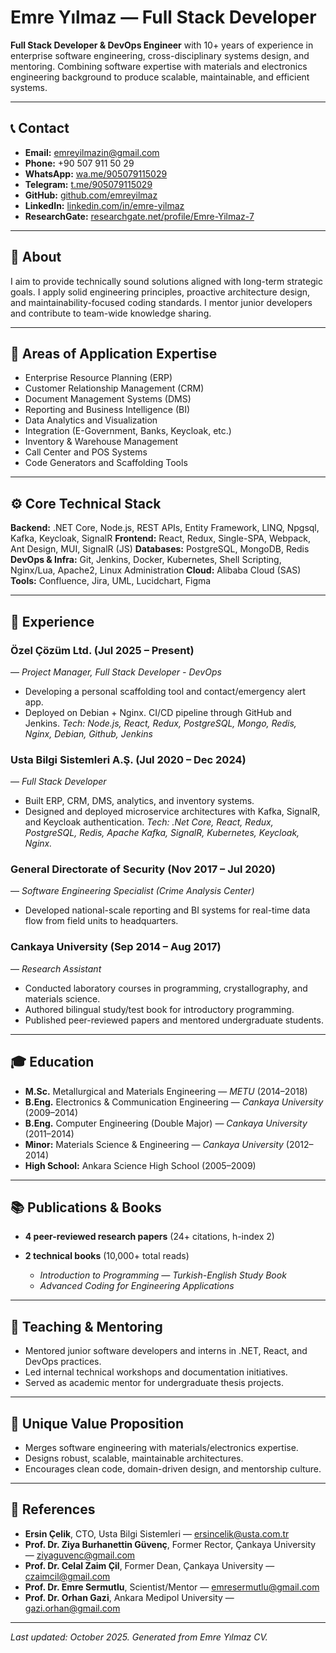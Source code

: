# Emre Yılmaz — Full Stack Developer

**Full Stack Developer & DevOps Engineer** with 10+ years of experience in enterprise software engineering, cross-disciplinary systems design, and mentoring. Combining software expertise with materials and electronics engineering background to produce scalable, maintainable, and efficient systems.

---

## 📞 Contact

* **Email:** [emreyilmazin@gmail.com](mailto:emreyilmazin@gmail.com)
* **Phone:** +90 507 911 50 29
* **WhatsApp:** [wa.me/905079115029](https://wa.me/905079115029)
* **Telegram:** [t.me/905079115029](https://t.me/905079115029)
* **GitHub:** [github.com/emreyilmaz](https://github.com/emreyilmaz)
* **LinkedIn:** [linkedin.com/in/emre-yilmaz](https://linkedin.com/in/emre-yilmaz)
* **ResearchGate:** [researchgate.net/profile/Emre-Yilmaz-7](https://www.researchgate.net/profile/Emre-Yilmaz-7)

---

## 🧭 About

I aim to provide technically sound solutions aligned with long-term strategic goals. I apply solid engineering principles, proactive architecture design, and maintainability-focused coding standards. I mentor junior developers and contribute to team-wide knowledge sharing.

---

## 🧩 Areas of Application Expertise

* Enterprise Resource Planning (ERP)
* Customer Relationship Management (CRM)
* Document Management Systems (DMS)
* Reporting and Business Intelligence (BI)
* Data Analytics and Visualization
* Integration (E-Government, Banks, Keycloak, etc.)
* Inventory & Warehouse Management
* Call Center and POS Systems
* Code Generators and Scaffolding Tools

---

## ⚙️ Core Technical Stack

**Backend:** .NET Core, Node.js, REST APIs, Entity Framework, LINQ, Npgsql, Kafka, Keycloak, SignalR
**Frontend:** React, Redux, Single-SPA, Webpack, Ant Design, MUI, SignalR (JS)
**Databases:** PostgreSQL, MongoDB, Redis
**DevOps & Infra:** Git, Jenkins, Docker, Kubernetes, Shell Scripting, Nginx/Lua, Apache2, Linux Administration
**Cloud:** Alibaba Cloud (SAS)
**Tools:** Confluence, Jira, UML, Lucidchart, Figma

---

## 💼 Experience

### Özel Çözüm Ltd. (Jul 2025 – Present) 
— *Project Manager, Full Stack Developer - DevOps*

* Developing a personal scaffolding tool and contact/emergency alert app.
* Deployed on Debian + Nginx. CI/CD pipeline through GitHub and Jenkins.
*Tech: Node.js, React, Redux, PostgreSQL, Mongo, Redis, Nginx, Debian, Github, Jenkins*

### Usta Bilgi Sistemleri A.Ş. (Jul 2020 – Dec 2024)
— *Full Stack Developer*

* Built ERP, CRM, DMS, analytics, and inventory systems.
* Designed and deployed microservice architectures with Kafka, SignalR, and Keycloak authentication.
*Tech: .Net Core, React, Redux, PostgreSQL, Redis, Apache Kafka, SignalR, Kubernetes, Keycloak, Nginx.*

### General Directorate of Security (Nov 2017 – Jul 2020)
— *Software Engineering Specialist (Crime Analysis Center)*

* Developed national-scale reporting and BI systems for real-time data flow from field units to headquarters.

### Cankaya University (Sep 2014 – Aug 2017)
— *Research Assistant*

* Conducted laboratory courses in programming, crystallography, and materials science.
* Authored bilingual study/test book for introductory programming.
* Published peer-reviewed papers and mentored undergraduate students.

---

## 🎓 Education

* **M.Sc.** Metallurgical and Materials Engineering — *METU* (2014–2018)
* **B.Eng.** Electronics & Communication Engineering — *Cankaya University* (2009–2014)
* **B.Eng.** Computer Engineering (Double Major) — *Cankaya University* (2011–2014)
* **Minor:** Materials Science & Engineering — *Cankaya University* (2012–2014)
* **High School:** Ankara Science High School (2005–2009)

---

## 📚 Publications & Books

* **4 peer-reviewed research papers** (24+ citations, h-index 2)
* **2 technical books** (10,000+ total reads)

  * *Introduction to Programming — Turkish-English Study Book*
  * *Advanced Coding for Engineering Applications*

---

## 🧠 Teaching & Mentoring

* Mentored junior software developers and interns in .NET, React, and DevOps practices.
* Led internal technical workshops and documentation initiatives.
* Served as academic mentor for undergraduate thesis projects.

---

## 🧭 Unique Value Proposition

* Merges software engineering with materials/electronics expertise.
* Designs robust, scalable, maintainable architectures.
* Encourages clean code, domain-driven design, and mentorship culture.

---

## 📇 References

* **Ersin Çelik**, CTO, Usta Bilgi Sistemleri — [ersincelik@usta.com.tr](mailto:ersincelik@usta.com.tr)
* **Prof. Dr. Ziya Burhanettin Güvenç**, Former Rector, Çankaya University — [ziyaguvenc@gmail.com](mailto:ziyaguvenc@gmail.com)
* **Prof. Dr. Celal Zaim Çil**, Former Dean, Çankaya University — [czaimcil@gmail.com](mailto:czaimcil@gmail.com)
* **Prof. Dr. Emre Sermutlu**, Scientist/Mentor — [emresermutlu@gmail.com](mailto:emresermutlu@gmail.com)
* **Prof. Dr. Orhan Gazi**, Ankara Medipol University — [gazi.orhan@gmail.com](mailto:gazi.orhan@gmail.com)

---

*Last updated: October 2025. Generated from Emre Yılmaz CV.*
